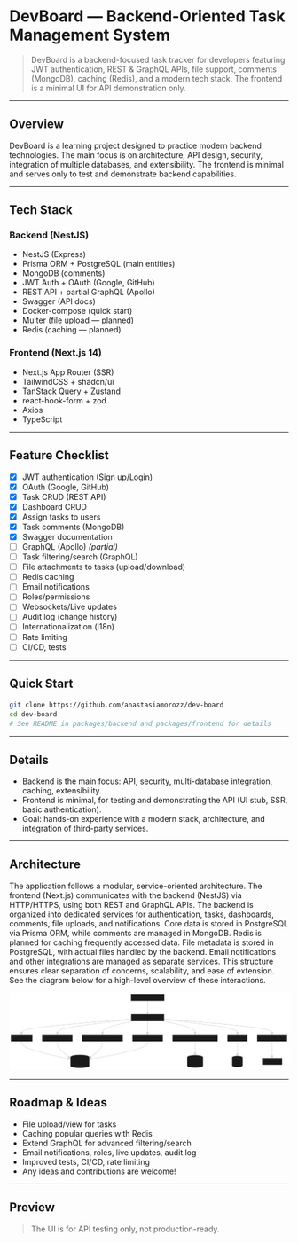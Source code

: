 # DevBoard — Backend-Oriented Task Management System

> DevBoard is a backend-focused task tracker for developers featuring JWT authentication, REST & GraphQL APIs, file support, comments (MongoDB), caching (Redis), and a modern tech stack. The frontend is a minimal UI for API demonstration only.

---

## Overview

DevBoard is a learning project designed to practice modern backend technologies. The main focus is on architecture, API design, security, integration of multiple databases, and extensibility. The frontend is minimal and serves only to test and demonstrate backend capabilities.

---

## Tech Stack

### Backend (NestJS)
- NestJS (Express)
- Prisma ORM + PostgreSQL (main entities)
- MongoDB (comments)
- JWT Auth + OAuth (Google, GitHub)
- REST API + partial GraphQL (Apollo)
- Swagger (API docs)
- Docker-compose (quick start)
- Multer (file upload — planned)
- Redis (caching — planned)

### Frontend (Next.js 14)
- Next.js App Router (SSR)
- TailwindCSS + shadcn/ui
- TanStack Query + Zustand
- react-hook-form + zod
- Axios
- TypeScript

---

## Feature Checklist

- [x] JWT authentication (Sign up/Login)
- [x] OAuth (Google, GitHub)
- [x] Task CRUD (REST API)
- [x] Dashboard CRUD
- [x] Assign tasks to users
- [x] Task comments (MongoDB)
- [x] Swagger documentation
- [ ] GraphQL (Apollo) *(partial)*
- [ ] Task filtering/search (GraphQL)
- [ ] File attachments to tasks (upload/download)
- [ ] Redis caching
- [ ] Email notifications
- [ ] Roles/permissions
- [ ] Websockets/Live updates
- [ ] Audit log (change history)
- [ ] Internationalization (i18n)
- [ ] Rate limiting
- [ ] CI/CD, tests

---

## Quick Start

```bash
git clone https://github.com/anastasiamorozz/dev-board
cd dev-board
# See README in packages/backend and packages/frontend for details
```

---

## Details
- Backend is the main focus: API, security, multi-database integration, caching, extensibility.
- Frontend is minimal, for testing and demonstrating the API (UI stub, SSR, basic authentication).
- Goal: hands-on experience with a modern stack, architecture, and integration of third-party services.

---

## Architecture

The application follows a modular, service-oriented architecture. The frontend (Next.js) communicates with the backend (NestJS) via HTTP/HTTPS, using both REST and GraphQL APIs. The backend is organized into dedicated services for authentication, tasks, dashboards, comments, file uploads, and notifications. Core data is stored in PostgreSQL via Prisma ORM, while comments are managed in MongoDB. Redis is planned for caching frequently accessed data. File metadata is stored in PostgreSQL, with actual files handled by the backend. Email notifications and other integrations are managed as separate services. This structure ensures clear separation of concerns, scalability, and ease of extension. See the diagram below for a high-level overview of these interactions.

![Architecture](/architecture.svg)

---

## Roadmap & Ideas
- File upload/view for tasks
- Caching popular queries with Redis
- Extend GraphQL for advanced filtering/search
- Email notifications, roles, live updates, audit log
- Improved tests, CI/CD, rate limiting
- Any ideas and contributions are welcome!

---

## Preview
> The UI is for API testing only, not production-ready.
